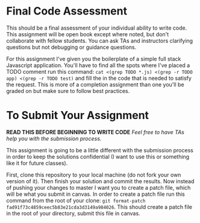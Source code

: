 # Final Code Assessment

This should be a final assessment of your individual ability to write code. 
This assignment will be open book except where noted, but don't collaborate with
fellow students. You can ask TAs and instructors clarifying questions but not debugging or guidance
questions.

For this assignment I've given you the boilerplate of a simple full stack
Javascript application. You'll have to find all the spots where I've placed a
TODO comment run this command: `cat <(grep TODO *.js) <(grep -r TODO app) <(grep -r TODO test)` 
and fill the in the code that is needed to satisfy the request. This is more of 
a completion assignment than one you'll be graded on but make sure to follow 
best practices.

# To Submit Your Assignment
**READ THIS BEFORE BEGINNING TO WRITE CODE**
*Feel free to have TAs help you with the submission process.*

This assignment is going to be a little different with the submission process
in order to keep the solutions confidential (I want to use this or something
like it for future classes).

First, clone this repository to your local machine (do not fork your own version of it).
Then finish your solution and commit the results. Now instead of pushing your
changes to master I want you to create a patch file, which will be what you
submit in canvas. In order to create a patch file run this command from the root
of your clone: `git format-patch fad91f73c4859ceec5b83e21cda3d3149a984026`. 
This should create a patch file in the root of your directory, submit this file 
in canvas.
